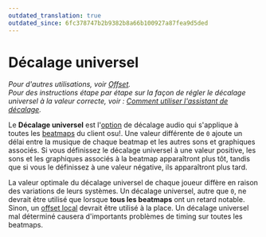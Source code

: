 ```yaml
---
outdated_translation: true
outdated_since: 6fc378747b2b9382b8a66b100927a87fea9d5ded
---
```


# Décalage universel

*Pour d'autres utilisations, voir [Offset](/wiki/Offset).*\
*Pour des instructions étape par étape sur la façon de régler le décalage universel à la valeur correcte, voir : [Comment utiliser l'assistant de décalage](/wiki/Guides/How_to_Use_the_Offset_Wizard).*

Le **Décalage universel** est l'[option](/wiki/Client/Options) de décalage audio qui s'applique à toutes les [beatmaps](/wiki/Beatmap) du client osu!. Une valeur différente de `0` ajoute un délai entre la musique de chaque beatmap et les autres sons et graphiques associés. Si vous définissez le décalage universel à une valeur positive, les sons et les graphiques associés à la beatmap apparaîtront plus tôt, tandis que si vous le définissez à une valeur négative, ils apparaîtront plus tard.

La valeur optimale du décalage universel de chaque joueur diffère en raison des variations de leurs systèmes. Un décalage universel, autre que `0`, ne devrait être utilisé que lorsque **tous les beatmaps** ont un retard notable. Sinon, un [offset local](/wiki/Offset/Local_offset) devrait être utilisé à la place. Un décalage universel mal déterminé causera d'importants problèmes de timing sur toutes les beatmaps.
